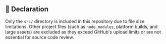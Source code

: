 ## 📄 Declaration

Only the `src/` directory is included in this repository due to file size limitations. Other project files (such as `node_modules`, platform builds, and large assets) are excluded as they exceed GitHub's upload limits or are not essential for source code review.
